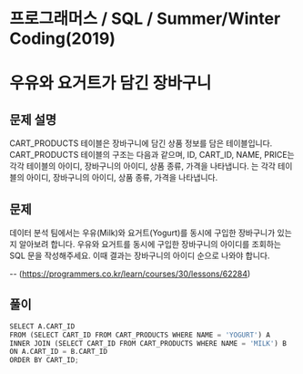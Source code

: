 # 프로그래머스 / SQL / Summer/Winter Coding(2019)

# 우유와 요거트가 담긴 장바구니

## 문제 설명
CART_PRODUCTS 테이블은 장바구니에 담긴 상품 정보를 담은 테이블입니다. CART_PRODUCTS 테이블의 구조는 다음과 같으며, ID, CART_ID, NAME, PRICE는 각각 테이블의 아이디, 장바구니의 아이디, 상품 종류, 가격을 나타냅니다.
는 각각 테이블의 아이디, 장바구니의 아이디, 상품 종류, 가격을 나타냅니다.
## 문제
데이터 분석 팀에서는 우유(Milk)와 요거트(Yogurt)를 동시에 구입한 장바구니가 있는지 알아보려 합니다. 우유와 요거트를 동시에 구입한 장바구니의 아이디를 조회하는 SQL 문을 작성해주세요. 이때 결과는 장바구니의 아이디 순으로 나와야 합니다.

-- (https://programmers.co.kr/learn/courses/30/lessons/62284)


 ## 풀이


```python
SELECT A.CART_ID
FROM (SELECT CART_ID FROM CART_PRODUCTS WHERE NAME = 'YOGURT') A
INNER JOIN (SELECT CART_ID FROM CART_PRODUCTS WHERE NAME = 'MILK') B
ON A.CART_ID = B.CART_ID
ORDER BY CART_ID;
```
